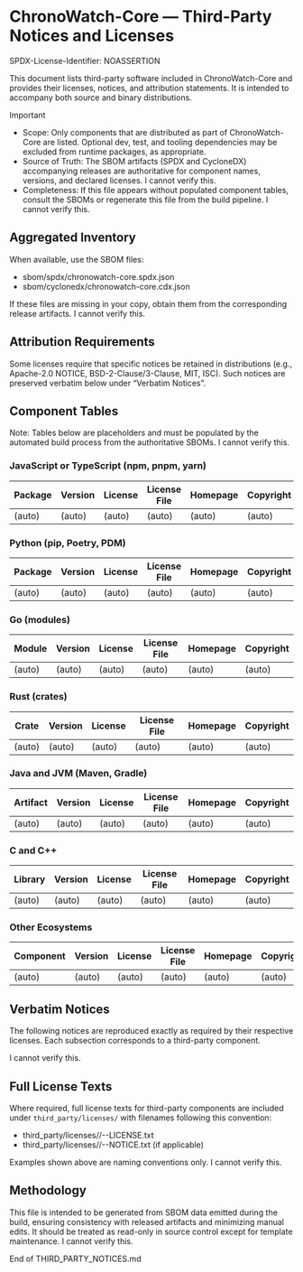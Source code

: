 # ChronoWatch-Core — Third-Party Notices and Licenses
SPDX-License-Identifier: NOASSERTION

This document lists third-party software included in ChronoWatch-Core and provides their licenses, notices, and attribution statements. It is intended to accompany both source and binary distributions.

Important
- Scope: Only components that are distributed as part of ChronoWatch-Core are listed. Optional dev, test, and tooling dependencies may be excluded from runtime packages, as appropriate.
- Source of Truth: The SBOM artifacts (SPDX and CycloneDX) accompanying releases are authoritative for component names, versions, and declared licenses. I cannot verify this.
- Completeness: If this file appears without populated component tables, consult the SBOMs or regenerate this file from the build pipeline. I cannot verify this.

## Aggregated Inventory

When available, use the SBOM files:
- sbom/spdx/chronowatch-core.spdx.json
- sbom/cyclonedx/chronowatch-core.cdx.json

If these files are missing in your copy, obtain them from the corresponding release artifacts. I cannot verify this.

## Attribution Requirements

Some licenses require that specific notices be retained in distributions (e.g., Apache-2.0 NOTICE, BSD-2-Clause/3-Clause, MIT, ISC). Such notices are preserved verbatim below under “Verbatim Notices”.

## Component Tables

Note: Tables below are placeholders and must be populated by the automated build process from the authoritative SBOMs. I cannot verify this.

### JavaScript or TypeScript (npm, pnpm, yarn)
| Package | Version | License | License File | Homepage | Copyright |
|--------|---------|---------|--------------|----------|-----------|
| (auto) | (auto)  | (auto)  | (auto)       | (auto)   | (auto)    |

### Python (pip, Poetry, PDM)
| Package | Version | License | License File | Homepage | Copyright |
|--------|---------|---------|--------------|----------|-----------|
| (auto) | (auto)  | (auto)  | (auto)       | (auto)   | (auto)    |

### Go (modules)
| Module | Version | License | License File | Homepage | Copyright |
|--------|---------|---------|--------------|----------|-----------|
| (auto) | (auto)  | (auto)  | (auto)       | (auto)   | (auto)    |

### Rust (crates)
| Crate | Version | License | License File | Homepage | Copyright |
|-------|---------|---------|--------------|----------|-----------|
| (auto) | (auto) | (auto)  | (auto)       | (auto)   | (auto)    |

### Java and JVM (Maven, Gradle)
| Artifact | Version | License | License File | Homepage | Copyright |
|----------|---------|---------|--------------|----------|-----------|
| (auto)   | (auto)  | (auto)  | (auto)       | (auto)   | (auto)    |

### C and C++
| Library | Version | License | License File | Homepage | Copyright |
|---------|---------|---------|--------------|----------|-----------|
| (auto)  | (auto)  | (auto)  | (auto)       | (auto)   | (auto)    |

### Other Ecosystems
| Component | Version | License | License File | Homepage | Copyright |
|-----------|---------|---------|--------------|----------|-----------|
| (auto)    | (auto)  | (auto)  | (auto)       | (auto)   | (auto)    |

## Verbatim Notices

The following notices are reproduced exactly as required by their respective licenses. Each subsection corresponds to a third-party component.

<!--
Example structure to be populated automatically:

### component-name version
License: Apache-2.0
Notice:
This product includes software developed by Example Authors.
Additional attribution per upstream:
"ExampleProject" is a trademark of Example Org.

Full license text is available at: third_party/licenses/component-name-LICENSE.txt
-->

I cannot verify this.

## Full License Texts

Where required, full license texts for third-party components are included under `third_party/licenses/` with filenames following this convention:

- third_party/licenses/<ecosystem>/<component>-<version>-LICENSE.txt
- third_party/licenses/<ecosystem>/<component>-<version>-NOTICE.txt (if applicable)

Examples shown above are naming conventions only. I cannot verify this.

## Methodology

This file is intended to be generated from SBOM data emitted during the build, ensuring consistency with released artifacts and minimizing manual edits. It should be treated as read-only in source control except for template maintenance. I cannot verify this.

End of THIRD_PARTY_NOTICES.md
